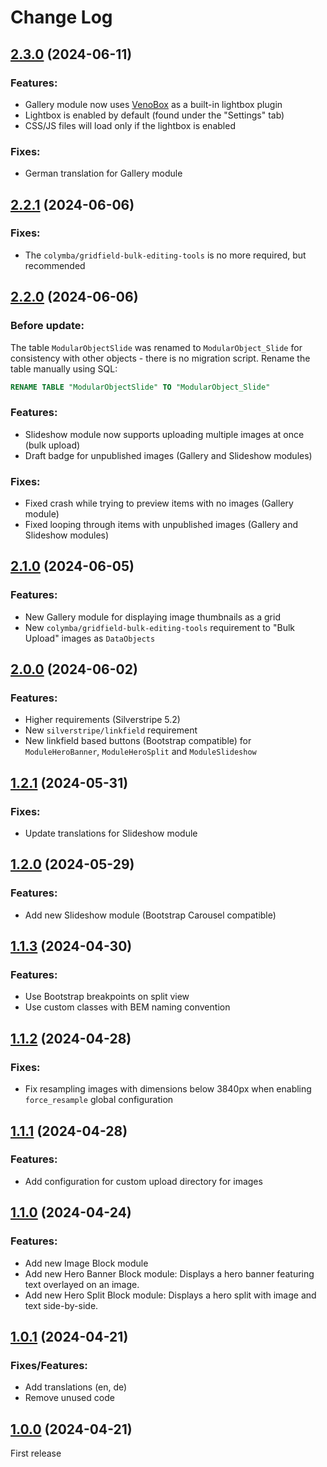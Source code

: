 # Change Log


## [2.3.0](https://github.com/minimalic/silverstripe-fundamental/releases/tag/2.3.0) (2024-06-11)

### Features:
* Gallery module now uses [VenoBox](https://github.com/nicolafranchini/VenoBox) as a built-in lightbox plugin
* Lightbox is enabled by default (found under the "Settings" tab)
* CSS/JS files will load only if the lightbox is enabled

### Fixes:
* German translation for Gallery module


## [2.2.1](https://github.com/minimalic/silverstripe-fundamental/releases/tag/2.2.1) (2024-06-06)

### Fixes:
* The `colymba/gridfield-bulk-editing-tools` is no more required, but recommended


## [2.2.0](https://github.com/minimalic/silverstripe-fundamental/releases/tag/2.2.0) (2024-06-06)

### Before update:
The table `ModularObjectSlide` was renamed to `ModularObject_Slide` for consistency with other objects - there is no migration script. Rename the table manually using SQL:
```sql
RENAME TABLE "ModularObjectSlide" TO "ModularObject_Slide"
```

### Features:
* Slideshow module now supports uploading multiple images at once (bulk upload)
* Draft badge for unpublished images (Gallery and Slideshow modules)

### Fixes:
* Fixed crash while trying to preview items with no images (Gallery module)
* Fixed looping through items with unpublished images (Gallery and Slideshow modules)


## [2.1.0](https://github.com/minimalic/silverstripe-fundamental/releases/tag/2.1.0) (2024-06-05)

### Features:
* New Gallery module for displaying image thumbnails as a grid
* New `colymba/gridfield-bulk-editing-tools` requirement to "Bulk Upload" images as `DataObjects`


## [2.0.0](https://github.com/minimalic/silverstripe-fundamental/releases/tag/2.0.0) (2024-06-02)

### Features:
* Higher requirements (Silverstripe 5.2)
* New `silverstripe/linkfield` requirement
* New linkfield based buttons (Bootstrap compatible) for `ModuleHeroBanner`, `ModuleHeroSplit` and `ModuleSlideshow`


## [1.2.1](https://github.com/minimalic/silverstripe-fundamental/releases/tag/1.2.1) (2024-05-31)

### Fixes:
* Update translations for Slideshow module


## [1.2.0](https://github.com/minimalic/silverstripe-fundamental/releases/tag/1.2.0) (2024-05-29)

### Features:
* Add new Slideshow module (Bootstrap Carousel compatible)


## [1.1.3](https://github.com/minimalic/silverstripe-fundamental/releases/tag/1.1.3) (2024-04-30)

### Features:
* Use Bootstrap breakpoints on split view
* Use custom classes with BEM naming convention


## [1.1.2](https://github.com/minimalic/silverstripe-fundamental/releases/tag/1.1.2) (2024-04-28)

### Fixes:
* Fix resampling images with dimensions below 3840px when enabling `force_resample` global configuration


## [1.1.1](https://github.com/minimalic/silverstripe-fundamental/releases/tag/1.1.1) (2024-04-28)

### Features:
* Add configuration for custom upload directory for images


## [1.1.0](https://github.com/minimalic/silverstripe-fundamental/releases/tag/1.1.0) (2024-04-24)

### Features:
* Add new Image Block module
* Add new Hero Banner Block module:
Displays a hero banner featuring text overlayed on an image.
* Add new Hero Split Block module:
Displays a hero split with image and text side-by-side.


## [1.0.1](https://github.com/minimalic/silverstripe-fundamental/releases/tag/1.0.1) (2024-04-21)

### Fixes/Features:
* Add translations (en, de)
* Remove unused code


## [1.0.0](https://github.com/minimalic/silverstripe-fundamental/releases/tag/1.0.0) (2024-04-21)

First release
